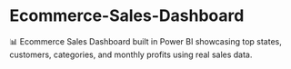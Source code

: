 # Ecommerce-Sales-Dashboard
📊 Ecommerce Sales Dashboard built in Power BI showcasing top states, customers, categories, and monthly profits using real sales data.
